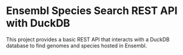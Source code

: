# Ensembl Species Search REST API with DuckDB

This project provides a basic REST API that interacts with a DuckDB database to find genomes and species hosted in Ensembl.
